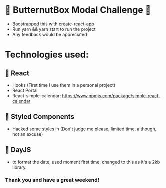 # 🐶 ButternutBox Modal Challenge 🐶

- Boostrapped this with create-react-app
- Run yarn && yarn start to run the project
- Any feedback would be appreciated

# Technologies used:

## 🦴 React
  - Hooks (First time I use them in a personal project)
  - React Portal
  - React-simple-calendar: https://www.npmjs.com/package/simple-react-calendar
## 🦴 Styled Components
  - Hacked some styles in (Don't judge me please, limited time, although, not an excuse)
## 🦴 DayJS
  - to format the date, used moment first time, changed to this as it's a 2kb library.

### Thank you and have a great weekend!